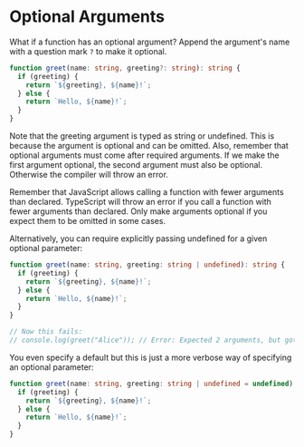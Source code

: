 # Optional Arguments

What if a function has an optional argument? Append the argument's name with a question mark `?` to make it optional.

```typescript
function greet(name: string, greeting?: string): string {
  if (greeting) {
    return `${greeting}, ${name}!`;
  } else {
    return `Hello, ${name}!`;
  }
}
```

Note that the greeting argument is typed as string or undefined. This is because the argument is optional and can be omitted. Also, remember that optional arguments must come after required arguments. If we make the first argument optional, the second argument must also be optional. Otherwise the compiler will throw an error.

Remember that JavaScript allows calling a function with fewer arguments than declared. TypeScript will throw an error if you call a function with fewer arguments than declared. Only make arguments optional if you expect them to be omitted in some cases.

Alternatively, you can require explicitly passing undefined for a given optional parameter:

```typescript
function greet(name: string, greeting: string | undefined): string {
  if (greeting) {
    return `${greeting}, ${name}!`;
  } else {
    return `Hello, ${name}!`;
  }
}

// Now this fails:
// console.log(greet("Alice")); // Error: Expected 2 arguments, but got 1
```

You even specify a default but this is just a more verbose way of specifying an optional parameter:

```typescript
function greet(name: string, greeting: string | undefined = undefined): string {
  if (greeting) {
    return `${greeting}, ${name}!`;
  } else {
    return `Hello, ${name}!`;
  }
}
```
